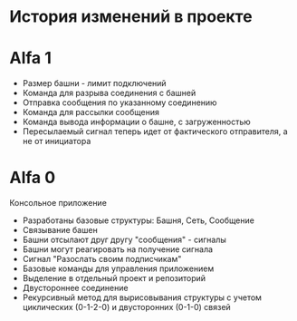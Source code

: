 # История изменений в проекте

# Alfa 1

- Размер башни - лимит подключений
- Команда для разрыва соединения с башней
- Отправка сообщения по указанному соединению
- Команда для рассылки сообщения
- Команда вывода информации о башне, с загруженностью
- Пересылаемый сигнал теперь идет от фактического отправителя, а не от инициатора

# Alfa 0

Консольное приложение

- Разработаны базовые структуры: Башня, Сеть, Сообщение
- Связывание башен
- Башни отсылают друг другу "сообщения" - сигналы
- Башни могут реагировать на получение сигнала
- Сигнал "Разослать своим подписчикам"
- Базовые команды для управления приложением
- Выделение в отдельный проект и репозиторий
- Двустороннее соединение
- Рекурсивный метод для вырисовывания структуры с учетом циклических (0-1-2-0) и двусторонних (0-1-0) связей

